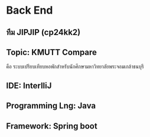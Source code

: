 # Back End
## ทีม JIPJIP (cp24kk2)
## Topic: KMUTT Compare
   คือ ระบบเปรียบเทียบหอพักสำหรับนักศึกษามหาวิทยาลัยพระจอมเกล้าธนบุรี

## IDE: InterlliJ
## Programming Lng: Java
## Framework: Spring boot

